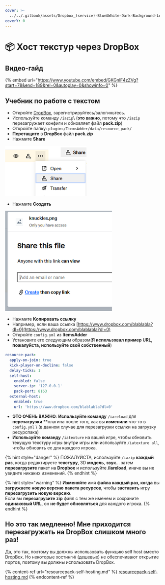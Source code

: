 ```yaml
---
cover: >-
  ../../.gitbook/assets/Dropbox_(service)-Blue&White-Dark-Background-Logo.wine.svg
coverY: 0
---
```


# 📦 Хост текстур через DropBox

## Видео-гайд

{% embed url="https://www.youtube.com/embed/GKGnlF4zZVg?start=78&end=189&rel=0&autoplay=0&showinfo=0" %}

## Учебник по работе с текстом

* Откройте [DropBox](https://dropbox.com), зарегистрируйтесь/залогиньтесь.
* Используйте команду `/iazip`\ (**это важно**, потому что `/iazip` перезагружает конфиги и обновляет файл **pack.zip**)
* Откройте папку: `plugins/ItemsAdder/data/resource_pack/`
* **Перетащите** в **DropBox** файл **pack.zip**
* Нажмите **Share**

![](<../../.gitbook/assets/immagine (20).png>)

* Нажмите **Создать**

![](<../../.gitbook/assets/immagine (21).png>)

* Нажмите **Копировать ссылку**
* Например, если ваша ссылка [https://www.dropbox.com/blablabla?dl=0](https://www.dropbox.com/blablabla?dl=0)
* Откройте `config.yml` из **ItemsAdder**
* Установите его следующим образом(**Я использовал пример URL, пожалуйста, используйте свой собственный**)

```yaml
resource-pack:
  apply-on-join: true
  kick-player-on-decline: false
  delay-ticks: 1
  self-host:
    enabled: false
    server-ip: '127.0.0.1'
    pack-port: 8163
  external-host:
    enabled: true
    url: 'https://www.dropbox.com/blablabla?dl=0'
```

* **ЭТО ОЧЕНЬ ВАЖНО**: **Используйте команду** `/iareload` для **перезагрузки** \*\*плагина после того, как вы **изменили** что-то в `config.yml` \ (в данном случае для перезагрузки ссылки на загрузку ресурспака)
* **Используйте команду** `/iatexture` на вашей игре, чтобы обновить текущую текстуру игры внутри игры или используйте `/iatexture all`, чтобы обновить ее для каждого игрока.

{% hint style="danger" %}
ПОЖАЛУЙСТА, используйте `/iazip` **каждый раз**, когда редактируете **текстуру**, 3D **модель**, **звук**... затем **перезагрузите** пакет на **Dropbox** и используйте **/iareload**, иначе вы не увидите никаких изменений.
{% endhint %}

{% hint style="warning" %}
**Изменяйте** имя **файла каждый раз, когда** вы **загружаете** **новую версию** **пакета ресурсов**, чтобы **заставить** игру **перезагрузить** **новую версию**.\
Если вы **перезагрузите** **zip** файл с тем же именем и сохраните **одинаковый URL**, он **не будет обновляться** для каждого игрока.
{% endhint %}

## Но это так медленно! Мне приходится перезагружать на DropBox слишком много раз!

Да, это так, поэтому вы должны использовать функцию self host вместо DropBox. Но некоторые хостинги\ (дешевые) не обеспечивают открытие портов, поэтому вы должны использовать DropBox.

{% content-ref url="resourcepack-self-hosting.md" %}
[resourcepack-self-hosting.md](resourcepack-self-hosting.md)
{% endcontent-ref %}
